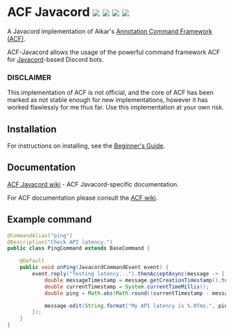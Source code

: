 
# ACF Javacord ![](https://img.shields.io/badge/version-v0.4.0-blue?style=flat-square) [![](https://img.shields.io/badge/acf-v0.5.1--SNAPSHOT-blue?style=flat-square)](https://github.com/aikar/commands) [![](https://img.shields.io/badge/javacord-v3.7.0-blue?style=flat-square)](https://github.com/Javacord/Javacord) ![](https://img.shields.io/github/license/Greenadine/acf-javacord?style=flat-square)
A Javacord implementation of Aikar's [Annotation Command Framework (ACF)](https://github.com/aikar/commands).

ACF-Javacord allows the usage of the powerful command framework ACF for [Javacord](https://github.com/Javacord/Javacord)-based Discord bots.

### DISCLAIMER
This implementation of ACF is not official, and the core of ACF has been marked as not stable enough for new implementations, however it has worked flawlessly for me thus far. Use this implementation at your own risk.

## Installation
For instructions on installing, see the [Beginner's Guide](https://github.com/Greenadine/acf-javacord/wiki/Beginner's-Guide).

## Documentation
[ACF Javacord wiki](https://github.com/Greenadine/acf-javacord/wiki) - ACF Javacord-specific documentation.

For ACF documentation please consult the [ACF wiki](https://github.com/aikar/commands/wiki).

## Example command
```java
@CommandAlias("ping")
@Description("Check API latency.")
public class PingCommand extends BaseCommand {

    @Default
    public void onPing(JavacordCommandEvent event) {
        event.reply("Testing latency...").thenAcceptAsync(message -> {
            double messageTimestamp = message.getCreationTimestamp().toEpochMilli();
            double currentTimestamp = System.currentTimeMillis();
            double ping = Math.abs(Math.round((currentTimestamp - messageTimestamp) / 100));

            message.edit(String.format("My API latency is %.0fms.", ping));
        });
    }
}
```
